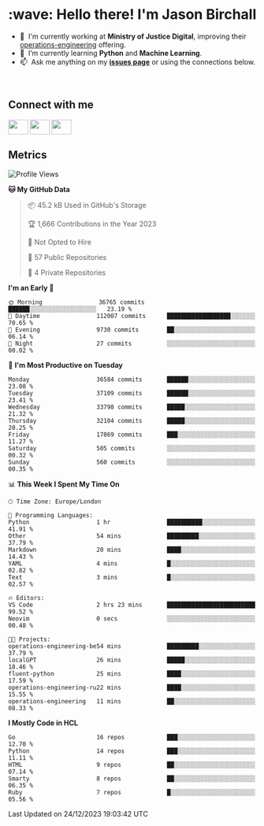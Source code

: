 <h1 align="left" id="jason-title">:wave: Hello there! I'm Jason Birchall</h1>

- :office: &nbsp;I'm currently working at **Ministry of Justice Digital**, improving their [operations-engineering](https://github.com/ministryofjustice/operations-engineering) offering.
- :seedling: &nbsp;I’m currently learning **Python** and **Machine Learning**.
- :mailbox: &nbsp;Ask me anything on my **[issues page]** or using the connections below.


<br>

<h2>Connect with me</h2>
<p>
<a href="https://twitter.com/jsonBirchall" target="blank"><img align="center" src="https://cdn.jsdelivr.net/npm/simple-icons@3.0.1/icons/twitter.svg" alt="" height="30" width="40" /></a>
<a href="https://keybase.io/json0" target="blank"><img align="center" src="https://cdn.jsdelivr.net/npm/simple-icons@3.0.1/icons/keybase.svg" alt="" height="30" width="40" /></a>
<a href="https://www.reddit.com/user/kakorate" target="blank"><img align="center" src="https://cdn.jsdelivr.net/npm/simple-icons@3.0.1/icons/reddit.svg" alt="" height="30" width="40" /></a>
</p>

<h2>Metrics</h2>

<!--START_SECTION:waka-->
![Profile Views](http://img.shields.io/badge/Profile%20Views-41-blue)

**🐱 My GitHub Data** 

> 📦 45.2 kB Used in GitHub's Storage 
 > 
> 🏆 1,666 Contributions in the Year 2023
 > 
> 🚫 Not Opted to Hire
 > 
> 📜 57 Public Repositories 
 > 
> 🔑 4 Private Repositories 
 > 
**I'm an Early 🐤** 

```text
🌞 Morning                36765 commits       ██████░░░░░░░░░░░░░░░░░░░   23.19 % 
🌆 Daytime                112007 commits      ██████████████████░░░░░░░   70.65 % 
🌃 Evening                9730 commits        ██░░░░░░░░░░░░░░░░░░░░░░░   06.14 % 
🌙 Night                  27 commits          ░░░░░░░░░░░░░░░░░░░░░░░░░   00.02 % 
```
📅 **I'm Most Productive on Tuesday** 

```text
Monday                   36584 commits       ██████░░░░░░░░░░░░░░░░░░░   23.08 % 
Tuesday                  37109 commits       ██████░░░░░░░░░░░░░░░░░░░   23.41 % 
Wednesday                33798 commits       █████░░░░░░░░░░░░░░░░░░░░   21.32 % 
Thursday                 32104 commits       █████░░░░░░░░░░░░░░░░░░░░   20.25 % 
Friday                   17869 commits       ███░░░░░░░░░░░░░░░░░░░░░░   11.27 % 
Saturday                 505 commits         ░░░░░░░░░░░░░░░░░░░░░░░░░   00.32 % 
Sunday                   560 commits         ░░░░░░░░░░░░░░░░░░░░░░░░░   00.35 % 
```


📊 **This Week I Spent My Time On** 

```text
🕑︎ Time Zone: Europe/London

💬 Programming Languages: 
Python                   1 hr                ██████████░░░░░░░░░░░░░░░   41.91 % 
Other                    54 mins             █████████░░░░░░░░░░░░░░░░   37.79 % 
Markdown                 20 mins             ████░░░░░░░░░░░░░░░░░░░░░   14.43 % 
YAML                     4 mins              █░░░░░░░░░░░░░░░░░░░░░░░░   02.82 % 
Text                     3 mins              █░░░░░░░░░░░░░░░░░░░░░░░░   02.57 % 

🔥 Editors: 
VS Code                  2 hrs 23 mins       █████████████████████████   99.52 % 
Neovim                   0 secs              ░░░░░░░░░░░░░░░░░░░░░░░░░   00.48 % 

🐱‍💻 Projects: 
operations-engineering-be54 mins             █████████░░░░░░░░░░░░░░░░   37.79 % 
localGPT                 26 mins             █████░░░░░░░░░░░░░░░░░░░░   18.46 % 
fluent-python            25 mins             ████░░░░░░░░░░░░░░░░░░░░░   17.59 % 
operations-engineering-ru22 mins             ████░░░░░░░░░░░░░░░░░░░░░   15.55 % 
operations-engineering   11 mins             ██░░░░░░░░░░░░░░░░░░░░░░░   08.33 % 
```

**I Mostly Code in HCL** 

```text
Go                       16 repos            ███░░░░░░░░░░░░░░░░░░░░░░   12.70 % 
Python                   14 repos            ███░░░░░░░░░░░░░░░░░░░░░░   11.11 % 
HTML                     9 repos             ██░░░░░░░░░░░░░░░░░░░░░░░   07.14 % 
Smarty                   8 repos             ██░░░░░░░░░░░░░░░░░░░░░░░   06.35 % 
Ruby                     7 repos             █░░░░░░░░░░░░░░░░░░░░░░░░   05.56 % 
```




 Last Updated on 24/12/2023 19:03:42 UTC
<!--END_SECTION:waka-->

<!-- links -->

[issues page]: https://github.com/jasonBirchall/jasonBirchall/issues "jasonBirchall/issues"

